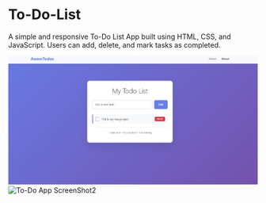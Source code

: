 # To-Do-List
A simple and responsive To-Do List App built using HTML, CSS, and JavaScript. Users can add, delete, and mark tasks as completed.

![To-Do App ScreenShot1](https://github.com/vikramsingh-08/To-Do-List/blob/727c4667c8353eb73d1a5ee9f98b9417088313e8/To-Do.JPG)
![To-Do App ScreenShot2]()
